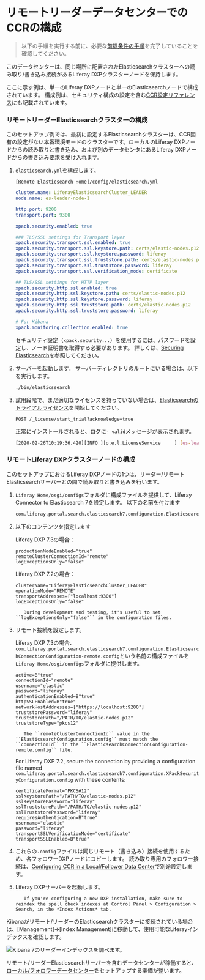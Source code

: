 # リモートリーダーデータセンターでのCCRの構成

> 以下の手順を実行する前に、必要な[前提条件の手順](./configuring-an-example-ccr-installation-replicating-between-data-centers.md)を完了していることを確認してください。

このデータセンターは、同じ場所に配置されたElasticsearchクラスターへの読み取り/書き込み接続があるLiferay DXPクラスターノードを保持します。

ここに示す例は、単一のLiferay DXPノードと単一のElasticsearchノードで構成されています。 構成例は、セキュリティ構成の設定を含む[CCR設定リファレンス](./ccr-basic-use-case-config-reference.md)にも記載されています。

### リモートリーダーElasticsearchクラスターの構成

このセットアップ例では、最初に設定するElasticsearchクラスターは、CCR固有の設定がない本番環境モードのクラスターです。ローカルのLiferay DXPノードからの読み取りと書き込み、および別のデータセンタにあるLiferay DXPノードからの書き込み要求を受け入れます。

1.  `elasticsearch.yml`を構成します。

    `[Remote Elasticsearch Home]/config/elasticsearch.yml`

    ``` yaml
    cluster.name: LiferayElasticsearchCluster_LEADER
    node.name: es-leader-node-1

    http.port: 9200
    transport.port: 9300

    xpack.security.enabled: true

    ### TLS/SSL settings for Transport layer
    xpack.security.transport.ssl.enabled: true
    xpack.security.transport.ssl.keystore.path: certs/elastic-nodes.p12
    xpack.security.transport.ssl.keystore.password: liferay
    xpack.security.transport.ssl.truststore.path: certs/elastic-nodes.p12
    xpack.security.transport.ssl.truststore.password: liferay
    xpack.security.transport.ssl.verification_mode: certificate

    ## TLS/SSL settings for HTTP layer
    xpack.security.http.ssl.enabled: true
    xpack.security.http.ssl.keystore.path: certs/elastic-nodes.p12
    xpack.security.http.ssl.keystore.password: liferay
    xpack.security.http.ssl.truststore.path: certs/elastic-nodes.p12
    xpack.security.http.ssl.truststore.password: liferay

    # For Kibana
    xpack.monitoring.collection.enabled: true
    ```

    セキュリティ設定（`xpack.security...`）を使用するには、パスワードを設定し、ノード証明書を取得する必要があります。 詳しくは、[Securing Elasticsearch](../../installing-and-upgrading-a-search-engine/elasticsearch/securing-elasticsearch.md)を参照してください。

2.  サーバーを起動します。 サーバーディレクトリのルートにいる場合は、以下を実行します。

    ``` bash
    ./bin/elasticssearch
    ```

3.  試用段階で、まだ適切なライセンスを持っていない場合は、[Elasticsearchのトライアルライセンス](https://www.elastic.co/guide/en/elasticsearch/reference/7.x/start-trial.html)を開始してください。
   
        POST /_license/start_trial?acknowledge=true

    正常にインストールされると、ログに`- valid`メッセージが表示されます。

    ``` bash
    [2020-02-26T10:19:36,420][INFO ][o.e.l.LicenseService     ] [es-leader-node-1] license [lf263a315-8da3-41f7-8622-lfd7cc14cae29] mode [trial] - valid
    ```

### リモートLiferay DXPクラスターノードの構成

このセットアップにおけるLiferay DXPノードの1つは、リーダー/リモートElasticsearchサーバーとの間で読み取りと書き込みを行います。

1.  `Liferay Home/osgi/configs`フォルダに構成ファイルを提供して、Liferay Connector to Elasticsearch 7を設定します。 以下の名前を付けます

    ``` bash
    com.liferay.portal.search.elasticsearch7.configuration.ElasticsearchConfiguration.config
    ```

2.  以下のコンテンツを指定します

    Liferay DXP 7.3の場合：

    ``` properties
    productionModeEnabled="true"
    remoteClusterConnectionId="remote"
    logExceptionsOnly="false"
    ```

    Liferay DXP 7.2の場合：

    ``` properties
    clusterName="LiferayElasticsearchCluster_LEADER"
    operationMode="REMOTE"
    transportAddresses=["localhost:9300"]
    logExceptionsOnly="false"
    ```

    ``` tip::
       During development and testing, it's useful to set ``logExceptionsOnly="false"`` in the configuration files. 
    ```

3.  リモート接続を設定します。

    Liferay DXP 7.3の場合、`com.liferay.portal.search.elasticsearch7.configuration.ElasticsearchConnectionConfiguration-remote.config`という名前の構成ファイルを`Liferay Home/osgi/configs`フォルダに提供します。

    ``` properties
    active=B"true"
    connectionId="remote"
    username="elastic"
    password="liferay"
    authenticationEnabled=B"true"
    httpSSLEnabled=B"true"
    networkHostAddresses=["https://localhost:9200"]
    truststorePassword="liferay"
    truststorePath="/PATH/TO/elastic-nodes.p12"
    truststoreType="pkcs12"
    ```

    ``` important::
       The ``remoteClusterConnectionId`` value in the ``ElasticsearchConfiguration.config`` must match the ``connectionId`` in the ``ElasticsearchConnectionConfiguration-remote.config`` file. 
    ```


    For Liferay DXP 7.2, secure the connection by providing a configuration file named `com.liferay.portal.search.elasticsearch7.configuration.XPackSecurityConfiguration.config` with these contents:

    ``` properties
    certificateFormat="PKCS#12"
    sslKeystorePath="/PATH/TO/elastic-nodes.p12"
    sslKeystorePassword="liferay"
    sslTruststorePath="/PATH/TO/elastic-nodes.p12"
    sslTruststorePassword="liferay"
    requiresAuthentication=B"true"
    username="elastic"
    password="liferay"
    transportSSLVerificationMode="certificate"
    transportSSLEnabled=B"true"
    ```

4.  これらの`.config`ファイルは同じリモート（書き込み）接続を使用するため、各フォロワーDXPノードにコピーします。 読み取り専用のフォロワー接続は、[Configuring CCR in a Local/Follower Data Center](./configuring-ccr-in-a-local-follower-data-center.md)で別途設定します。

5.  Liferay DXPサーバーを起動します。

    ``` important::
       If you're configuring a new DXP installation, make sure to reindex the spell check indexes at Control Panel > Configuration > Search, in the *Index Actions* tab.
    ```

Kibanaがリモート/リーダーのElasticsearchクラスターに接続されている場合は、[Management]→[Index Management]に移動して、使用可能なLiferayインデックスを確認します。

![Kibana 7のリーダーインデックスを調べます。](./configuring-ccr-in-a-remote-leader-data-center/images/01.png)

リモート/リーダーElasticsearchサーバーを含むデータセンターが稼働すると、[ローカル/フォロワーデータセンター](./configuring-ccr-in-a-local-follower-data-center.md)をセットアップする準備が整います。
